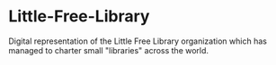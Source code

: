 # Little-Free-Library
Digital representation of the Little Free Library organization which has managed to charter small "libraries" across the world.
